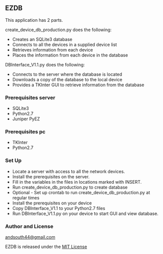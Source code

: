 ## EZDB

This application has 2 parts.

create_device_db_production.py does the following:

* Creates an SQLite3 database
* Connects to all the devices in a supplied device list
* Retrieves information from each device
* Places the information from each device in the database

DBInterface_V1.1.py does the following:

* Connects to the server where the database is located
* Downloads a copy of the database to the local device
* Provides a TKInter GUI to retrieve information from the database

### Prerequisites server
* SQLite3
* Python2.7
* Juniper PyEZ

### Prerequisites pc
* TKInter
* Python2.7

### Set Up
* Locate a server with access to all the network devices.
* Install the prerequisites on the server.
* Fill in the variables in the files in locations marked with INSERT.
* Run create_device_db_production.py to create database
* Optional - Set up crontab to run create_device_db_production.py at regular times
* Install the prerequisites on your device
* Copy DBInterface_V1.1 to your Python2.7 files 
* Run DBInterface_V1.1.py on your device to start GUI and view database.


### Author and License

andsouth44@gmail.com

EZDB is released under the [MIT License](License.txt)
